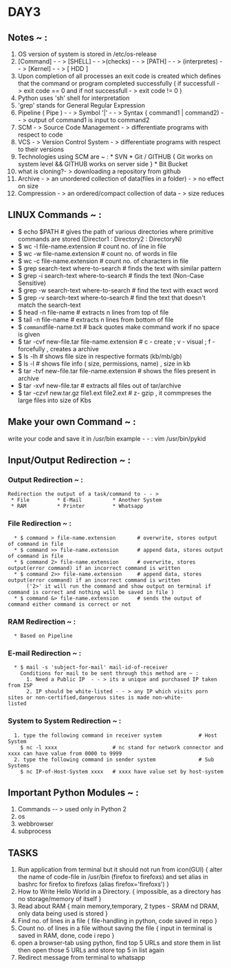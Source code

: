 # DAY3
## Notes ~ :
  1. OS version of system is stored in /etc/os-release
  2. [Command] - - > [SHELL] - - >(checks) - - > [PATH] - - > (interpretes) - - > [Kernel] - - > [ HDD ]
  3. Upon completion of all processes an exit code is created which defines that the command or program completed successfully
      ( if successfull - > exit code == 0 and if not successfull - > exit code != 0 )
  4. Python uses 'sh' shell for interpretation
  5. 'grep' stands for General Regular Expression
  6. Pipeline ( Pipe ) - - > Symbol '|' - - > Syntax { command1 | command2) - - > output of command1 is input to command2
  7. SCM - > Source Code Management - > differentiate programs with respect to code
  8. VCS - > Version Control System - > differentiate programs with respect to their versions
  9. Technologies using SCM are ~ :
    * SVN
    * Git / GITHUB  { Git works on system level && GITHUB works on server side }
    * Bit Bucket
  10. what is cloning?- > downloading a repository from github
  11. Archive - > an unordered collection of data(files in a folder) - > no effect on size
  12. Compression - > an ordered/compact collection of data - > size reduces

## LINUX Commands ~ :
  * $ echo $PATH                                   # gives the path of various directories where primitive commands are stored
    (Director1 : Directory2 : DirectoryN)
  * $ wc -l file-name.extension                    # count no. of line in file
  * $ wc -w file-name.extension                    # count no. of words in file
  * $ wc -c file-name.extension                    # count no. of characters in file
  * $ grep search-text where-to-search             # finds the text with similar pattern
  * $ grep -i search-text where-to-search          # finds the text (Non-Case Sensitive)
  * $ grep -w search-text where-to-search          # find the text with exact word
  * $ grep -v search-text where-to-search          # find the text that doesn't match the search-text
  * $ head -n file-name                            # extracts n lines from top of file
  * $ tail -n file-name                            # extracts n lines from bottom of file
  * $ `command`file-name.txt                       # back quotes make command work if no space is given
  * $ tar -cvf new-file.tar file-name.extension    # c - create ; v - visual ; f - forcefully , creates a archive
  * $ ls -lh                                       # shows file size in respective formats (kb/mb/gb)
  * $ ls -l                                        # shows file info ( size, permissions, name) , size in kb
  * $ tar -tvf new-file.tar file-name.extension    # shows the files present in archive
  * $ tar -xvf new-file.tar                        # extracts all files out of tar/archive
  * $ tar -czvf new.tar.gz file1.ext file2.ext     # z- gzip , it commpreses the large files into size of Kbs
## Make your own Command ~ :
  write your code and save it in /usr/bin
  example - - : vim /usr/bin/pykid

## Input/Output Redirection ~ :
  ### Output Redirection ~ :
    Redirection the output of a task/command to - - >
     * File         * E-Mail          * Another System
     * RAM          * Printer         * Whatsapp

  ### File Redirection ~ :
      * $ command > file-name.extension       # overwrite, stores output of command in file
      * $ command >> file-name.extension      # append data, stores output of command in file
      * $ command 2> file-name.extension      # overwrite, stores output(error command) if an incorrect command is written
      * $ command 2>> file-name.extension     # append data, stores output(error command) if an incorrect command is written
          ('2>' it will run the command and show output on terminal if command is correct and nothing will be saved in file )
      * $ command &> file-name.extension      # sends the output of command either command is correct or not

  ### RAM Redirection ~ :
      * Based on Pipeline

  ### E-mail Redirection ~ :
      * $ mail -s 'subject-for-mail' mail-id-of-receiver
        Conditions for mail to be sent through this method are ~ :
          1. Need a Public IP  - - > its a unique and purchased IP taken from ISP
          2. IP should be white-listed - - > any IP which visits porn sites or non-certified,dangerous sites is made non-white-              listed

  ### System to System Redirection ~ :
      1. type the following command in receiver system            # Host System
        $ nc -l xxxx                  # nc stand for network connector and xxxx can have value from 0000 to 9999
      2. type the following command in sender system              # Sub Systems
        $ nc IP-of-Host-System xxxx   # xxxx have value set by host-system

## Important Python Modules ~ :
  1. Commands -- > used only in Python 2
  2. os
  3. webbrowser
  4. subprocess

## TASKS
  1. Run application from terminal but it should not run from icon(GUI)
    { alter the name of code-file in /usr/bin (firefox to firefoxs) and set alias in bashrc for firefox to firefoxs
        (alias firefox='firefoxs') }
  2. How to Write Hello World in a Directory.
    { impossible, as a directory has no storage/memory of itself }
  3. Read about RAM
    { main memory,temporary, 2 types - SRAM nd DRAM, only data being used is stored }
  4. Find no. of lines in a file
    { file-handling in python, code saved in repo }
  5. Count no. of lines in a file without saving the file
    { input in terminal is saved in RAM, done, code i repo }
  6. open a browser-tab using python, find top 5 URLs and store them in list then open those 5 URLs and store top 5 in list         again
  7. Redirect message from terminal to whatsapp
